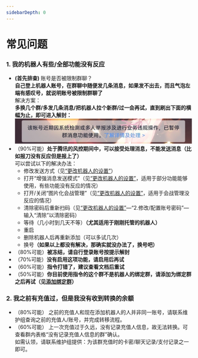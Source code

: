 ```yaml
---
sidebarDepth: 0
---
```

# 常见问题

### <b>1. 我的机器人有些/全部功能没有反应</b>
- <b>(首先排查) </b>账号是否被限制群聊？   
  <b>自己登上机器人账号，在群聊中随便发几条消息，如果发不出去，而且气泡左端有感叹号，就说明账号被限制群聊了</b>     
  解决方案：    
  <b>多换几个群/多发几条消息/把机器人拉个新群/过一会再试，直到刷出下面的横幅为止，即可进入解封：</b>    
  <img src="../.vuepress/public/images/qa/ban_on_group_chat.png" />
- （90%可能）<b>处于腾讯的风控期间中，可以接受处理消息，不能发送消息（比如报刀没有反应但是报上了）</b>   
  可以尝试以下的解决办法： 
  - 修改发送方式（见<a href="/hosting/#%E6%9B%B4%E6%94%B9%E6%9C%BA%E5%99%A8%E4%BA%BA%E7%9A%84%E8%AE%BE%E7%BD%AE-%E5%AF%86%E7%A0%81%E7%AD%89">“更改机器人的设置”</a>） 
  - 打开“增强消息发送模式”（见<a href="/hosting/#%E6%9B%B4%E6%94%B9%E6%9C%BA%E5%99%A8%E4%BA%BA%E7%9A%84%E8%AE%BE%E7%BD%AE-%E5%AF%86%E7%A0%81%E7%AD%89">“更改机器人的设置”</a>，适用于部分功能能够使用，有些功能没有反应的情况）
  - 打开/关闭“图片化会战管理”（见<a href="/hosting/#%E6%9B%B4%E6%94%B9%E6%9C%BA%E5%99%A8%E4%BA%BA%E7%9A%84%E8%AE%BE%E7%BD%AE-%E5%AF%86%E7%A0%81%E7%AD%89">“更改机器人的设置”</a>，适用于会战管理没反应的情况）
  - 清除密码后重新扫码（见<a href="/hosting/#%E6%9B%B4%E6%94%B9%E6%9C%BA%E5%99%A8%E4%BA%BA%E7%9A%84%E8%AE%BE%E7%BD%AE-%E5%AF%86%E7%A0%81%E7%AD%89">“更改机器人的设置”</a>—“2.修改/配置账号密码”—输入“清除”以清除密码）
  - 等待（几小时到几天不等）<b>（尤其适用于刚刚托管的机器人）</b>  
  - 重启
  - 删除机器人后再重新添加（可以多试几次）
  - 换号<b>（如果以上都没有解决，那确实就没办法了，换号吧）</b>  
- （80%可能）<b>被冻结，请自行登录账号按提示解封</b>  
- （70%可能）<b>没有启用这项功能，请启用后再试</b>  
- （60%可能）<b>指令打错了，建议查看文档后重试</b>  
- （50%可能）<b>你目前使用指令的这个群不是机器人的绑定群，请添加为绑定群之后再试（见<a href="/hosting/#%E7%BB%91%E5%AE%9A%E4%B8%80%E4%B8%AA%E7%BE%A4">添加绑定群</a>）</b>

### <b>2. 我之前有充值过，但是我没有收到转换的余额</b>
- （80%可能） 之前的充值人和现在添加机器人的人并非同一账号，请联系维护组查询之前的充值人/账号，并完成转移流程。  
- （60%可能） 上一次充值过于久远，没有记录充值人信息，故无法转换。可查看群内表格“没有记录充值人信息的群”确认。  
  如需认领，请联系维护组提供：为该群充值时的卡密/聊天记录/支付记录之一即可。  
